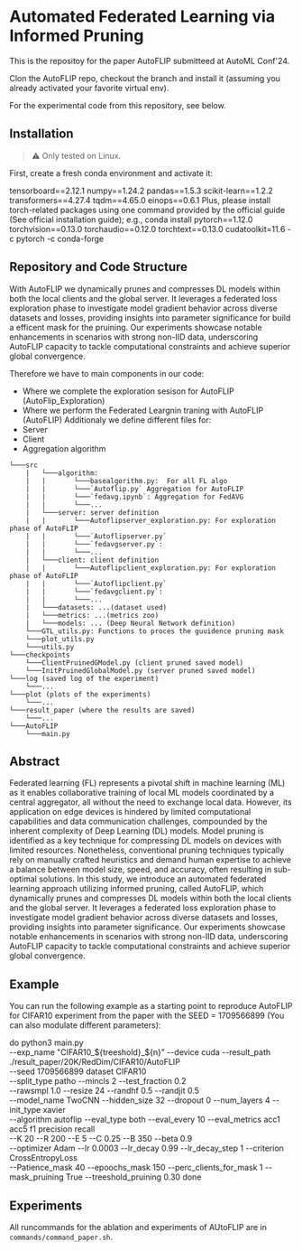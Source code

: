# Automated Federated Learning via Informed Pruning
This is the repositoy for the paper AutoFLIP submitteed at AutoML  Conf'24.

Clon the AutoFLIP repo, checkout the branch and install it (assuming you already activated your favorite virtual env).

For the experimental code from this repository, see below.

## Installation
> :warning: Only tested on Linux.


First, create a fresh conda environment and activate it:

tensorboard==2.12.1
numpy==1.24.2
pandas==1.5.3
scikit-learn==1.2.2
transformers==4.27.4
tqdm==4.65.0
einops==0.6.1
Plus, please install torch-related packages using one command provided by the official guide (See official installation guide); e.g., conda install pytorch==1.12.0 torchvision==0.13.0 torchaudio==0.12.0 torchtext==0.13.0 cudatoolkit=11.6 -c pytorch -c conda-forge

## Repository and Code Structure
With AutoFLIP we dynamically prunes and compresses DL models within both the local clients and the global server. It leverages a federated loss exploration phase to investigate model gradient behavior across diverse datasets and losses, providing insights into parameter significance for build a efficent mask for the pruining. Our experiments showcase notable enhancements in scenarios with strong non-IID data, underscoring AutoFLIP capacity to tackle computational constraints and achieve superior global convergence. 

Therefore we have to main components in our code:
- Where we complete the exploration sesison for AutoFLIP (AutoFlip_Exploration)
- Where we perform the Federated Leargnin traning with AutoFLIP (AutoFLIP)
Additionaly we define different files for:
- Server
- Client
- Aggregation algorithm

```
└───src
    |   └───algorithm:
    |   |       └───basealgorithm.py:  For all FL algo
    |   |       └───`Autoflip.py` Aggregation for AutoFLIP
    |   |       └───`fedavg.ipynb`: Aggregation for FedAVG
    |   |       └───...
    |   └───server: server definition 
    |   |       └───Autoflipserver_exploration.py: For exploration phase of AutoFLIP
    |   |       └───`Autoflipserver.py` 
    |   |       └───`fedavgserver.py`: 
    |   |       └───...
    |   └───client: client definition 
    |   |       └───Autoflipclient_exploration.py: For exploration phase of AutoFLIP
    |   |       └───`Autoflipclient.py` 
    |   |       └───`fedavgclient.py`: 
    |   |       └───...
    |   └───datasets: ...(dataset used)
    |   └───metrics: ...(metrics zoo)
    |   └───models: ... (Deep Neural Network definition)
    └───GTL_utils.py: Functions to proces the guuidence pruning mask
    └───plot_utils.py
    └───utils.py
└───checkpoints
    └───ClientPruinedGModel.py (client pruned saved model)
    └───InitPruinedGlobalModel.py (server pruned saved model)
└───log (saved log of the experiment)
    └───...
└───plot (plots of the experiments)
    └───...
└───result_paper (where the results are saved)
    └───...
└───AutoFLIP
    └───main.py
```

## Abstract
Federated learning (FL) represents a pivotal shift in machine learning (ML) as it enables collaborative training of local ML models coordinated by a central aggregator, all without the need to exchange local data. However, its application on edge devices is hindered by limited computational capabilities and data communication challenges, compounded by the inherent complexity of Deep Learning (DL) models. Model pruning is identified as a key technique for compressing DL models on devices with limited resources. Nonetheless, conventional pruning techniques typically rely on manually crafted heuristics and demand human expertise to achieve a balance between model size, speed, and accuracy, often resulting in sub-optimal solutions. In this study, we introduce an automated federated learning approach utilizing informed pruning, called AutoFLIP, which dynamically prunes and compresses DL models within both the local clients and the global server. It leverages a federated loss exploration phase to investigate model gradient behavior across diverse datasets and losses, providing insights into parameter significance. Our experiments showcase notable enhancements in scenarios with strong non-IID data, underscoring AutoFLIP capacity to tackle computational constraints and achieve superior global convergence.

## Example
You can run the following example as a starting point to reproduce AutoFLIP for CIFAR10 experiment from the paper with the SEED = 1709566899 (You can also modulate different parameters):

do
    python3 main.py\
        --exp_name "CIFAR10_${treeshold}_${n}" --device cuda --result_path ./result_paper/20K/RedDim/CIFAR10/AutoFLIP \
        --seed 1709566899 dataset CIFAR10 \
        --split_type patho --mincls 2 --test_fraction 0.2 \
        --rawsmpl 1.0 --resize 24  --randhf 0.5  --randjit 0.5\
        --model_name TwoCNN --hidden_size 32 --dropout 0 --num_layers 4 --init_type xavier \
        --algorithm autoflip --eval_type both --eval_every 10 --eval_metrics acc1 acc5 f1 precision recall\
        --K 20 --R 200 --E 5 --C 0.25 --B 350 --beta 0.9 \
        --optimizer Adam --lr  0.0003 --lr_decay 0.99 --lr_decay_step 1 --criterion CrossEntropyLoss\
        --Patience_mask 40 --epoochs_mask 150 --perc_clients_for_mask 1 --mask_pruining True --treeshold_pruining  0.30
done


## Experiments
All runcommands for the ablation and experiments of AUtoFLIP are in `commands/command_paper.sh`.

